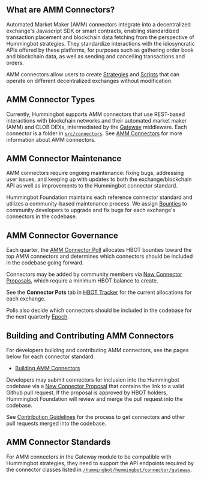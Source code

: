 ## What are AMM Connectors?

Automated Market Maker (AMM) connectors integrate into a decentralized exchange's Javascript SDK or smart contracts, enabling standardized transaction placement and blockchain data fetching from the perspective of Hummingbot strategies. They standardize interactions with the idiosyncratic APIs offered by these platforms, for purposes such as gathering order book and blockchain data, as well as sending and cancelling transactions and orders.

AMM connectors allow users to create [Strategies](/strategies) and [Scripts](/scripts) that can operate on different decentralized exchanges without modification.

## AMM Connector Types

Currently, Hummingbot supports AMM connectors that use REST-based interactions with blockchain networks and their automated market maker (AMM) and CLOB DEXs, intermediated by the [Gateway](/gateway) middleware. Each connector is a folder in [`src/connectors`](https://github.com/hummingbot/gateway/tree/main/src/connectors). See [AMM Connectors](/dex-connectors) for more information about AMM connectors.

## AMM Connector Maintenance

AMM connectors require ongoing maintenance: fixing bugs, addressing user issues, and keeping up with updates to both the exchange/blockchain API as well as improvements to the Hummingbot connector standard.

Hummingbot Foundation maintains each reference connector standard and utilizes a community-based maintenance process. We assign [Bounties](/bounties) to community developers to upgrade and fix bugs for each exchange's connectors in the codebase.

## AMM Connector Governance

Each quarter, the [AMM Connector Poll](/governance/polls) allocates HBOT bounties toward the top AMM connectors and determines which connectors should be included in the codebase going forward.

Connectors may be added by community members via [New Connector Proposals](/governance/proposals), which require a minimum HBOT balance to create.

See the **Connector Pots** tab in [HBOT Tracker](https://docs.google.com/spreadsheets/d/1UNAumPMnXfsghAAXrfKkPGRH9QlC8k7Cu1FGQVL1t0M/edit?usp=sharing) for the current allocations for each exchange.

Polls also decide which connectors should be included in the codebase for the next quarterly [Epoch](../governance/epochs.md).

## Building and Contributing AMM Connectors

For developers building and contributing AMM connectors, see the pages below for each connector standard:

* [Building AMM Connectors](/gateway/adding-dex-connectors)

Developers may submit connectors for inclusion into the Hummingbot codebase via a [New Connector Proposal](/governance/proposals) that contains the link to a valid Github pull request. If the proposal is approved by HBOT holders, Hummingbot Foundation will review and merge the pull request into the codebase.

See [Contribution Guidelines](/developers/contributions/) for the process to get connectors and other pull requests merged into the codebase.

## AMM Connector Standards

For AMM connectors in the Gateway module to be compatible with Hummingbot strategies, they need to support the API endpoints required by the connector classes listed in [`/hummingbot/hummingbot/connector/gateway`](https://github.com/hummingbot/hummingbot/tree/master/hummingbot/connector/gateway).
